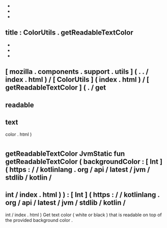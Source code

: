 -
-
-
title
:
ColorUtils
.
getReadableTextColor
-
-
-
-
[
mozilla
.
components
.
support
.
utils
]
(
.
.
/
index
.
html
)
/
[
ColorUtils
]
(
index
.
html
)
/
[
getReadableTextColor
]
(
.
/
get
-
readable
-
text
-
color
.
html
)
#
getReadableTextColor
JvmStatic
fun
getReadableTextColor
(
backgroundColor
:
[
Int
]
(
https
:
/
/
kotlinlang
.
org
/
api
/
latest
/
jvm
/
stdlib
/
kotlin
/
-
int
/
index
.
html
)
)
:
[
Int
]
(
https
:
/
/
kotlinlang
.
org
/
api
/
latest
/
jvm
/
stdlib
/
kotlin
/
-
int
/
index
.
html
)
Get
text
color
(
white
or
black
)
that
is
readable
on
top
of
the
provided
background
color
.
